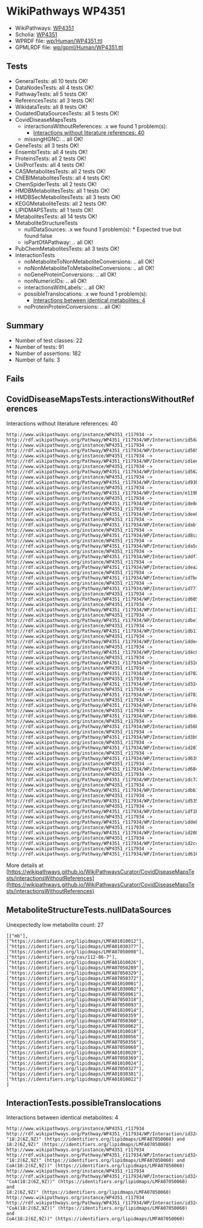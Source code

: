 # WikiPathways WP4351

* WikiPathways: [WP4351](https://identifiers.org/wikipathways:WP4351)
* Scholia: [WP4351](https://scholia.toolforge.org/wikipathways/WP4351)
* WPRDF file: [wp/Human/WP4351.ttl](../wp/Human/WP4351.ttl)
* GPMLRDF file: [wp/gpml/Human/WP4351.ttl](../wp/gpml/Human/WP4351.ttl)

## Tests
* GeneralTests: all 10 tests OK!
* DataNodesTests: all 4 tests OK!
* PathwayTests: all 5 tests OK!
* ReferencesTests: all 3 tests OK!
* WikidataTests: all 8 tests OK!
* OudatedDataSourcesTests: all 5 tests OK!
* CovidDiseaseMapsTests
    * interactionsWithoutReferences: .x we found 1 problem(s):
        * [Interactions without literature references: 40](#9701cd3e)
    * missingHGNC: .. all OK!
* GeneTests: all 3 tests OK!
* EnsemblTests: all 4 tests OK!
* ProteinsTests: all 2 tests OK!
* UniProtTests: all 4 tests OK!
* CASMetabolitesTests: all 2 tests OK!
* ChEBIMetabolitesTests: all 4 tests OK!
* ChemSpiderTests: all 2 tests OK!
* HMDBMetabolitesTests: all 1 tests OK!
* HMDBSecMetabolitesTests: all 3 tests OK!
* KEGGMetaboliteTests: all 2 tests OK!
* LIPIDMAPSTests: all 1 tests OK!
* MetabolitesTests: all 14 tests OK!
* MetaboliteStructureTests
    * nullDataSources: .x we found 1 problem(s):
            * Expected true but found false
    * isPartOfAPathway: .. all OK!
* PubChemMetabolitesTests: all 3 tests OK!
* InteractionTests
    * noMetaboliteToNonMetaboliteConversions: .. all OK!
    * noNonMetaboliteToMetaboliteConversions: .. all OK!
    * noGeneProteinConversions: .. all OK!
    * nonNumericIDs: .. all OK!
    * interactionsWithLabels: .. all OK!
    * possibleTranslocations: .x we found 1 problem(s):
        * [Interactions between identical metabolites: 4](#d59038c7)
    * noProteinProteinConversions: .. all OK!


## Summary

* Number of test classes: 22
* Number of tests: 91
* Number of assertions: 182
* Number of fails: 3

## Fails

<a name="9701cd3e" />

## CovidDiseaseMapsTests.interactionsWithoutReferences

Interactions without literature references: 40
```
http://www.wikipathways.org/instance/WP4351_r117934 -> http://rdf.wikipathways.org/Pathway/WP4351_r117934/WP/Interaction/id5da5d3ea
http://www.wikipathways.org/instance/WP4351_r117934 -> http://rdf.wikipathways.org/Pathway/WP4351_r117934/WP/Interaction/id565ca71a
http://www.wikipathways.org/instance/WP4351_r117934 -> http://rdf.wikipathways.org/Pathway/WP4351_r117934/WP/Interaction/id1ee5a55c
http://www.wikipathways.org/instance/WP4351_r117934 -> http://rdf.wikipathways.org/Pathway/WP4351_r117934/WP/Interaction/id562b997
http://www.wikipathways.org/instance/WP4351_r117934 -> http://rdf.wikipathways.org/Pathway/WP4351_r117934/WP/Interaction/id93b154cf
http://www.wikipathways.org/instance/WP4351_r117934 -> http://rdf.wikipathways.org/Pathway/WP4351_r117934/WP/Interaction/e119b
http://www.wikipathways.org/instance/WP4351_r117934 -> http://rdf.wikipathways.org/Pathway/WP4351_r117934/WP/Interaction/ide8d150b2
http://www.wikipathways.org/instance/WP4351_r117934 -> http://rdf.wikipathways.org/Pathway/WP4351_r117934/WP/Interaction/idee062bce
http://www.wikipathways.org/instance/WP4351_r117934 -> http://rdf.wikipathways.org/Pathway/WP4351_r117934/WP/Interaction/idabf63d01
http://www.wikipathways.org/instance/WP4351_r117934 -> http://rdf.wikipathways.org/Pathway/WP4351_r117934/WP/Interaction/id8cad3b21
http://www.wikipathways.org/instance/WP4351_r117934 -> http://rdf.wikipathways.org/Pathway/WP4351_r117934/WP/Interaction/ida5c6fa4c
http://www.wikipathways.org/instance/WP4351_r117934 -> http://rdf.wikipathways.org/Pathway/WP4351_r117934/WP/Interaction/iddf79f2c3
http://www.wikipathways.org/instance/WP4351_r117934 -> http://rdf.wikipathways.org/Pathway/WP4351_r117934/WP/Interaction/idea22af42
http://www.wikipathways.org/instance/WP4351_r117934 -> http://rdf.wikipathways.org/Pathway/WP4351_r117934/WP/Interaction/id7bd50cb7
http://www.wikipathways.org/instance/WP4351_r117934 -> http://rdf.wikipathways.org/Pathway/WP4351_r117934/WP/Interaction/id77129dfb
http://www.wikipathways.org/instance/WP4351_r117934 -> http://rdf.wikipathways.org/Pathway/WP4351_r117934/WP/Interaction/id605d64cc
http://www.wikipathways.org/instance/WP4351_r117934 -> http://rdf.wikipathways.org/Pathway/WP4351_r117934/WP/Interaction/id11188542
http://www.wikipathways.org/instance/WP4351_r117934 -> http://rdf.wikipathways.org/Pathway/WP4351_r117934/WP/Interaction/idbe158483
http://www.wikipathways.org/instance/WP4351_r117934 -> http://rdf.wikipathways.org/Pathway/WP4351_r117934/WP/Interaction/idb118f4ea
http://www.wikipathways.org/instance/WP4351_r117934 -> http://rdf.wikipathways.org/Pathway/WP4351_r117934/WP/Interaction/idde47067
http://www.wikipathways.org/instance/WP4351_r117934 -> http://rdf.wikipathways.org/Pathway/WP4351_r117934/WP/Interaction/id4c8c007d
http://www.wikipathways.org/instance/WP4351_r117934 -> http://rdf.wikipathways.org/Pathway/WP4351_r117934/WP/Interaction/id32e4ff6a
http://www.wikipathways.org/instance/WP4351_r117934 -> http://rdf.wikipathways.org/Pathway/WP4351_r117934/WP/Interaction/id7022d7fe
http://www.wikipathways.org/instance/WP4351_r117934 -> http://rdf.wikipathways.org/Pathway/WP4351_r117934/WP/Interaction/id324dad5c
http://www.wikipathways.org/instance/WP4351_r117934 -> http://rdf.wikipathways.org/Pathway/WP4351_r117934/WP/Interaction/id78313134
http://www.wikipathways.org/instance/WP4351_r117934 -> http://rdf.wikipathways.org/Pathway/WP4351_r117934/WP/Interaction/id7d46cc4a
http://www.wikipathways.org/instance/WP4351_r117934 -> http://rdf.wikipathways.org/Pathway/WP4351_r117934/WP/Interaction/id8da87a18
http://www.wikipathways.org/instance/WP4351_r117934 -> http://rdf.wikipathways.org/Pathway/WP4351_r117934/WP/Interaction/id56b210b1
http://www.wikipathways.org/instance/WP4351_r117934 -> http://rdf.wikipathways.org/Pathway/WP4351_r117934/WP/Interaction/id3b91fd0
http://www.wikipathways.org/instance/WP4351_r117934 -> http://rdf.wikipathways.org/Pathway/WP4351_r117934/WP/Interaction/id20755215
http://www.wikipathways.org/instance/WP4351_r117934 -> http://rdf.wikipathways.org/Pathway/WP4351_r117934/WP/Interaction/id63903398
http://www.wikipathways.org/instance/WP4351_r117934 -> http://rdf.wikipathways.org/Pathway/WP4351_r117934/WP/Interaction/id684e9342
http://www.wikipathways.org/instance/WP4351_r117934 -> http://rdf.wikipathways.org/Pathway/WP4351_r117934/WP/Interaction/idc728c3e3
http://www.wikipathways.org/instance/WP4351_r117934 -> http://rdf.wikipathways.org/Pathway/WP4351_r117934/WP/Interaction/idbb1648f2
http://www.wikipathways.org/instance/WP4351_r117934 -> http://rdf.wikipathways.org/Pathway/WP4351_r117934/WP/Interaction/id53590b30
http://www.wikipathways.org/instance/WP4351_r117934 -> http://rdf.wikipathways.org/Pathway/WP4351_r117934/WP/Interaction/idf1bdcb43
http://www.wikipathways.org/instance/WP4351_r117934 -> http://rdf.wikipathways.org/Pathway/WP4351_r117934/WP/Interaction/iddeb85705
http://www.wikipathways.org/instance/WP4351_r117934 -> http://rdf.wikipathways.org/Pathway/WP4351_r117934/WP/Interaction/id20862bcb
http://www.wikipathways.org/instance/WP4351_r117934 -> http://rdf.wikipathways.org/Pathway/WP4351_r117934/WP/Interaction/id2c4707dd
http://www.wikipathways.org/instance/WP4351_r117934 -> http://rdf.wikipathways.org/Pathway/WP4351_r117934/WP/Interaction/id616835f1
```

More details at [https://wikipathways.github.io/WikiPathwaysCurator/CovidDiseaseMapsTests/interactionsWithoutReferences](https://wikipathways.github.io/WikiPathwaysCurator/CovidDiseaseMapsTests/interactionsWithoutReferences)

<a name="919041af" />

## MetaboliteStructureTests.nullDataSources

Unexpectedly low metabolite count: 27
```
[["mb"],
["https://identifiers.org/lipidmaps/LMFA01010012"],
["https://identifiers.org/lipidmaps/LMFA01030377"],
["https://identifiers.org/lipidmaps/LMFA07050098"],
["https://identifiers.org/cas/112-86-7"],
["https://identifiers.org/lipidmaps/LMFA01010026"],
["https://identifiers.org/lipidmaps/LMFA07050289"],
["https://identifiers.org/lipidmaps/LMFA07050329"],
["https://identifiers.org/lipidmaps/LMFA07050372"],
["https://identifiers.org/lipidmaps/LMFA01010001"],
["https://identifiers.org/lipidmaps/LMFA01030002"],
["https://identifiers.org/lipidmaps/LMFA07050061"],
["https://identifiers.org/lipidmaps/LMFA07050318"],
["https://identifiers.org/lipidmaps/LMFA07050093"],
["https://identifiers.org/lipidmaps/LMFA01010014"],
["https://identifiers.org/lipidmaps/LMFA07050359"],
["https://identifiers.org/lipidmaps/LMFA07050360"],
["https://identifiers.org/lipidmaps/LMFA07050062"],
["https://identifiers.org/lipidmaps/LMFA01010018"],
["https://identifiers.org/lipidmaps/LMFA01030056"],
["https://identifiers.org/lipidmaps/LMFA07050356"],
["https://identifiers.org/lipidmaps/LMFA07050060"],
["https://identifiers.org/lipidmaps/LMFA01010020"],
["https://identifiers.org/lipidmaps/LMFA07050369"],
["https://identifiers.org/lipidmaps/LMFA01010024"],
["https://identifiers.org/lipidmaps/LMFA07050327"],
["https://identifiers.org/lipidmaps/LMFA01030381"],
["https://identifiers.org/lipidmaps/LMFA01010022"]
]
```

<a name="d59038c7" />

## InteractionTests.possibleTranslocations

Interactions between identical metabolites: 4
```
http://www.wikipathways.org/instance/WP4351_r117934 http://rdf.wikipathways.org/Pathway/WP4351_r117934/WP/Interaction/id324dad5c "18:2(6Z,9Z)" (https://identifiers.org/lipidmaps/LMFA07050060) and 
18:2(6Z,9Z)" (https://identifiers.org/lipidmaps/LMFA07050060)
http://www.wikipathways.org/instance/WP4351_r117934 http://rdf.wikipathways.org/Pathway/WP4351_r117934/WP/Interaction/id324dad5c "18:2(6Z,9Z)" (https://identifiers.org/lipidmaps/LMFA07050060) and 
CoA(18:2(6Z,9Z))" (https://identifiers.org/lipidmaps/LMFA07050060)
http://www.wikipathways.org/instance/WP4351_r117934 http://rdf.wikipathways.org/Pathway/WP4351_r117934/WP/Interaction/id324dad5c "CoA(18:2(6Z,9Z))" (https://identifiers.org/lipidmaps/LMFA07050060) and 
18:2(6Z,9Z)" (https://identifiers.org/lipidmaps/LMFA07050060)
http://www.wikipathways.org/instance/WP4351_r117934 http://rdf.wikipathways.org/Pathway/WP4351_r117934/WP/Interaction/id324dad5c "CoA(18:2(6Z,9Z))" (https://identifiers.org/lipidmaps/LMFA07050060) and 
CoA(18:2(6Z,9Z))" (https://identifiers.org/lipidmaps/LMFA07050060)
```

